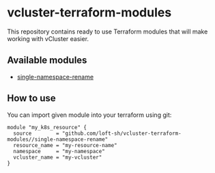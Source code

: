 # vcluster-terraform-modules

This repository contains ready to use Terraform modules that will make working with vCluster easier.

## Available modules

- [single-namespace-rename](single-namespace-rename/README.md)

## How to use

You can import given module into your terraform using git:

```hcl
module "my_k8s_resource" {
  source        = "github.com/loft-sh/vcluster-terraform-modules//single-namespace-rename"
  resource_name = "my-resource-name"
  namespace     = "my-namespace"
  vcluster_name = "my-vcluster"
}
```
